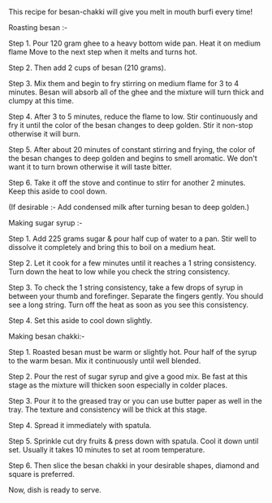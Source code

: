 This recipe for besan-chakki will give you melt in mouth burfi every time!

Roasting besan :-

Step 1.  Pour 120 gram ghee to a heavy bottom wide pan. Heat it on medium flame Move to the next step when it melts and turns hot.

Step 2. Then add 2 cups of besan (210 grams).

Step 3. Mix them and begin to fry stirring on medium flame for 3 to 4 minutes. Besan will absorb all of the ghee and the mixture will turn thick and clumpy at this time.

Step 4. After 3 to 5 minutes, reduce the flame to low. Stir continuously and fry it until the color of the besan changes to deep golden. Stir it non-stop otherwise it will burn. 

Step 5. After about 20 minutes of constant stirring and frying, the color of the besan changes to deep golden and begins to smell aromatic. We don't want it to turn brown otherwise it will taste bitter.

Step 6. Take it off the stove and continue to stirr for another 2 minutes. Keep this aside to cool down.
 
(If desirable :- Add condensed milk after turning besan to deep golden.)

Making sugar syrup :-

Step 1. Add 225 grams sugar & pour half cup of water to a pan. Stir well to dissolve it completely and bring this to boil on a medium heat.

Step 2. Let it cook for a few minutes until it reaches a 1 string consistency. Turn down the heat to low while you check the string consistency.

Step 3. To check the 1 string consistency, take a few drops of syrup in between your thumb and forefinger. Separate the fingers gently. You should see a long string. Turn off the heat as soon as you see this consistency.

Step 4. Set this aside to cool down slightly.

Making besan chakki:-

Step 1. Roasted besan must be warm or slightly hot. Pour half of the syrup to the warm besan. Mix it continuously until well blended.

Step 2. Pour the rest of sugar syrup and give a good mix. Be fast at this stage as the mixture will thicken soon especially in colder places.

Step 3. Pour it to the greased tray or you can use butter paper as well in the tray. The texture and consistency will be thick at this stage.

Step 4. Spread  it immediately with spatula.

Step 5. Sprinkle cut dry fruits & press down with spatula. Cool it down until set. Usually it takes 10 minutes to set at room temperature.

Step 6. Then slice the besan chakki in your desirable shapes, diamond and square is preferred.

Now, dish is ready to serve.

